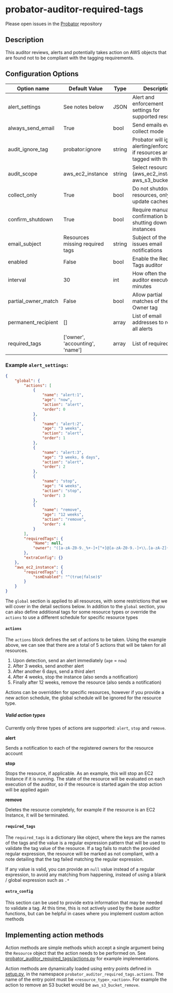 # probator-auditor-required-tags

Please open issues in the [Probator](https://gitlab.com/probator/probator/issues/new?labels=auditor-required-tags) repository

## Description

This auditor reviews, alerts and potentially takes action on AWS objects that are found not to be compliant with the tagging requirements.

## Configuration Options

| Option name           | Default Value                             | Type   | Description                                                                 |
|-----------------------|-------------------------------------------|--------|-----------------------------------------------------------------------------|
| alert\_settings       | See notes below                           | JSON   | Alert and enforcement settings for supported resources                      |
| always\_send\_email   | True                                      | bool   | Send emails even in collect mode                                            |
| audit\_ignore\_tag    | probator:ignore                           | string | Probator will ignore alerting/enforcement if resources are tagged with this |
| audit\_scope          | aws\_ec2\_instance                        | string | Select resources (aws\_ec2\_instance, aws\_s3\_bucket)                      |
| collect\_only         | True                                      | bool   | Do not shutdown resources, only update caches                               |
| confirm\_shutdown     | True                                      | bool   | Require manual confirmation before shutting down instances                  |
| email\_subject        | Resources missing required tags           | string | Subject of the new issues email notifications                               |
| enabled               | False                                     | bool   | Enable the Required Tags auditor                                            |
| interval              | 30                                        | int    | How often the auditor executes, in minutes                                  |
| partial\_owner\_match | False                                     | bool   | Allow partial matches of the Owner tag                                      |
| permanent\_recipient  | []                                        | array  | List of email addresses to receive all alerts                               |
| required\_tags        | ['owner', 'accounting', 'name']           | array  | List of required tags                                                       |

### Example `alert_settings`:

```json
{
    "global": {
        "actions": [
            {
                "name": "alert:1",
                "age": "now",
                "action": "alert",
                "order": 0
            },
            {
                "name": "alert:2",
                "age": "3 weeks",
                "action": "alert",
                "order": 1
            },
            {
                "name": "alert:3",
                "age": "3 weeks, 6 days",
                "action": "alert",
                "order": 2
            },
            {
                "name": "stop",
                "age": "4 weeks",
                "action": "stop",
                "order": 3
            },
            {
                "name": "remove",
                "age": "12 weeks",
                "action": "remove",
                "order": 4
            }
        ],
        "requiredTags": {
            "Name": null,
            "owner": "([a-zA-Z0-9._%+-]+[^+]@[a-zA-Z0-9.-]+\\.[a-zA-Z]{2,})"
        },
        "extraConfig": {}
    },
    "aws_ec2_instance": {
        "requiredTags": {
            "ssmEnabled": "^(true|false)$"
        }
    }
}
```

The `global` section is applied to all resources, with some restrictions that we will cover in the detail sections below. In addition to the
`global` section, you can also define additional tags for some resource types or override the `actions` to use a different schedule for
specific resource types

#### `actions`

The `actions` block defines the set of actions to be taken. Using the example above, we can see that there are a total of 5 actions that
will be taken for all resources.

  1. Upon detection, send an alert immediately (`age` = `now`)
  1. After 3 weeks, send another alert
  1. After another 6 days, send a third alert
  1. After 4 weeks, stop the instance (also sends a notification)
  1. Finally after 12 weeks, remove the resource (also sends a notification)
  
Actions can be overridden for specific resources, however if you provide a new action schedule, the global schedule will be ignored for the
resource type.

##### Valid action types

Currently only three types of actions are supported: `alert`, `stop` and `remove`.

**alert**

Sends a notification to each of the registered owners for the resource account

**stop**

Stops the resource, if applicable. As an example, this will stop an EC2 Instance if it is running. The state of the resource will be
evaluated on each execution of the auditor, so if the resource is started again the stop action will be applied again

**remove**

Deletes the resource completely, for example if the resource is an EC2 Instance, it will be terminated.

#### `required_tags`

The `required_tags` is a dictionary like object, where the keys are the names of the tags and the value is a regular expression pattern that
will be used to validate the tag value of the resource. If a tag fails to match the provided regular expression, the resource will be marked
as not compliant, with a note detailing that the tag failed matching the regular expression.

If any value is valid, you can provide an `null` value instead of a regular expression, to avoid any matching from happening, instead of
using a blank / global expression such as `.*`

#### `extra_config`

This section can be used to provide extra information that may be needed to validate a tag. At this time, this is not actively used by the
base auditor functions, but can be helpful in cases where you implement custom action methods


## Implementing action methods

Action methods are simple methods which accept a single argument being the `Resource` object that the action needs to be performed on. See
[probator_auditor_required_tags/actions.py](probator_auditor_required_tags/actions.py) for example implementations.

Action methods are dynamically loaded using entry points defined in [setup.py](setup.py#L22), in the namespace
`probator_auditor_required_tags.actions`. The name of the entry point must be `<resource_type>_<action>`. For example the action to remove
an S3 bucket would be `aws_s3_bucket_remove`.
